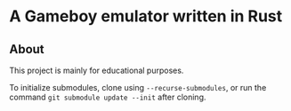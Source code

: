 # A Gameboy emulator written in Rust

## About
This project is mainly for educational purposes.

To initialize submodules, clone using `--recurse-submodules`, or run the command `git submodule update --init` after cloning.